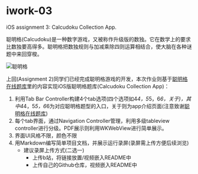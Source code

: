 # iwork-03
iOS assignment 3: Calcudoku Collection App.

聪明格(Calcudoku)是一种数字游戏，又被称作升级版的数独。它在数学上的要求比数独要高得多。聪明格把数独规则与加减乘除四则运算相结合，使大脑在各种谜题中来回穿梭。

![聪明格](images/calcudoku.png)

上回(Assignment 2)同学们已经完成聪明格游戏的开发，本次作业则基于[聪明格在线题库](https://krazydad.com/inkies/)里的内容实现iOS版聪明格题库(Calcudoku Collection App)：
1. 利用Tab Bar Controller构建4个tab选项(四个选项如4*4，5*5，6*6，关于)，其中4*4，5*5，6*6为对应聪明格题型的入口，关于则为app介绍页面(注意致谢[聪明格在线题库](https://krazydad.com/inkies/))
2. 每个tab界面，通过Navigation Controller管理，利用多级tableview controller进行分级。PDF展示则利用WKWebView进行简单展示。
3. 界面UI风格不限，颜色不限
4. 用Markdown编写简单项目文档，并展示运行录屏(录屏需上传方便后续浏览)
    - 建议录屏上传方式(二选一)
        - 上传b站，将链接放置/视频嵌入README中
        - 上传自己的Github仓库，视频嵌入README中
